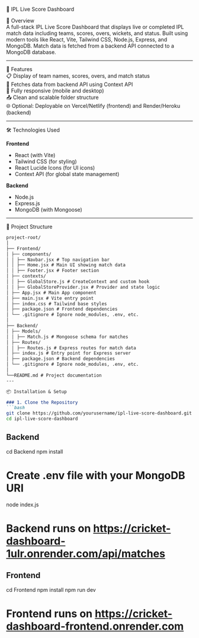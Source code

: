 🏏 IPL Live Score Dashboard

📌 Overview  
A full-stack IPL Live Score Dashboard that displays live or completed IPL match data including teams, scores, overs, wickets, and status. Built using modern tools like React, Vite, Tailwind CSS, Node.js, Express, and MongoDB. Match data is fetched from a backend API connected to a MongoDB database.

---

🚀 Features  
📋 Display of team names, scores, overs, and match status  
🔄 Fetches data from backend API using Context API  
📱 Fully responsive (mobile and desktop)  
📤 Clean and scalable folder structure  
🌐 Optional: Deployable on Vercel/Netlify (frontend) and Render/Heroku (backend)

---

🛠️ Technologies Used  

**Frontend**  
- React (with Vite)  
- Tailwind CSS (for styling)  
- React Lucide Icons (for UI icons)  
- Context API (for global state management)

**Backend**  
- Node.js  
- Express.js  
- MongoDB (with Mongoose)

---

📂 Project Structure  
```markdown
project-root/
│
├── Frontend/
│ ├── components/
│ │ ├── Navbar.jsx # Top navigation bar
│ │ ├── Home.jsx # Main UI showing match data
│ │ ├── Footer.jsx # Footer section
│ ├── contexts/
│ │ ├── GlobalStore.js # CreateContext and custom hook
│ │ ├── GlobalStoreProvider.jsx # Provider and state logic
│ ├── App.jsx # Main App component
│ ├── main.jsx # Vite entry point
│ ├── index.css # Tailwind base styles
│ ├── package.json # Frontend dependencies
│ └── .gitignore # Ignore node_modules, .env, etc.
│
├── Backend/
│ ├── Models/
│ │ ├── Match.js # Mongoose schema for matches
│ ├── Routes/
│ │ ├── Routes.js # Express routes for match data
│ ├── index.js # Entry point for Express server
│ ├── package.json # Backend dependencies
│ └── .gitignore # Ignore node_modules, .env, etc.
│
└──README.md # Project documentation
---

📦 Installation & Setup

### 1. Clone the Repository
```bash
git clone https://github.com/yourusername/ipl-live-score-dashboard.git
cd ipl-live-score-dashboard        
 ```
##  Backend
cd Backend
npm install
# Create .env file with your MongoDB URI
node index.js
# Backend runs on https://cricket-dashboard-1ulr.onrender.com/api/matches

## Frontend

cd Frontend
npm install
npm run dev
# Frontend runs on https://cricket-dashboard-frontend.onrender.com

